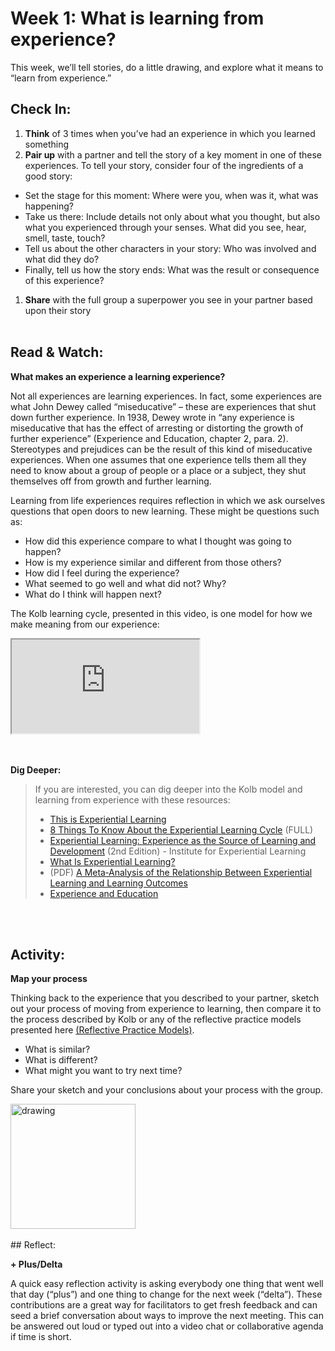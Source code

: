 
  
# Week 1:  What is learning from experience? 

This week, we’ll tell stories, do a little drawing, and explore what it means to “learn from experience.”
<br> 
## Check In:
1. **Think** of 3 times when you’ve had an experience in which you learned something
1. **Pair up** with a partner and tell the story of a key moment in one of these experiences. To tell your story, consider four of the ingredients of a good story:
* Set the stage for this moment: Where were you, when was it, what was happening?
* Take us there: Include details not only about what you thought, but also what you experienced through your senses. What did you see, hear, smell, taste, touch?
* Tell us about the other characters in your story: Who was involved and what did they do?
* Finally, tell us how the story ends: What was the result or consequence of this experience? 
1. **Share** with the full group a superpower you see in your partner based upon their story 
<br> <br> 

## Read & Watch:

**What makes an experience a learning experience?**

Not all experiences are learning experiences. In fact, some experiences are what John Dewey called “miseducative” – these are experiences that shut down further experience. In 1938, Dewey wrote in “any experience is miseducative that has the effect of arresting or distorting the growth of further experience” (Experience and Education, chapter 2, para. 2). Stereotypes and prejudices can be the result of this kind of miseducative experiences. When one assumes that one experience tells them all they need to know about a group of people or a place or a subject, they shut themselves off from growth and further learning. 

Learning from life experiences requires reflection in which we ask ourselves questions that open doors to new learning. These might be questions such as: 
* How did this experience compare to what I thought was going to happen? 
* How is my experience similar and different from those others? 
* How did I feel during the experience?
* What seemed to go well and what did not? Why?
* What do I think will happen next? 

The Kolb learning cycle, presented in this video, is one model for how we make meaning from our experience: 

<div class="embed-responsive embed-responsive-16by9">
  <iframe class="embed-responsive-item" src="https://www.youtube.com/embed/ObQ2DheGOKA" allowfullscreen></iframe>
</div>

<br> <br> 
**Dig Deeper:**

> If you are interested, you can dig deeper into the Kolb model and learning from experience with these resources: 
> * [This is Experiential Learning](https://youtu.be/0TeaFPSQsMY)  
> * [8 Things To Know About the Experiential Learning Cycle](https://youtu.be/v74nRbWSNqk) (FULL)
> * [Experiential Learning: Experience as the Source of Learning and Development](https://experientiallearninginstitute.org/book/experiential-learning-experience-as-the-source-of-learning-and-development-2nd-edition/) (2nd Edition) - Institute for Experiential Learning 
> * [What Is Experiential Learning?](https://experientiallearninginstitute.org/resources/what-is-experiential-learning/)
> * (PDF) [A Meta‐Analysis of the Relationship Between Experiential Learning and Learning Outcomes](https://www.researchgate.net/profile/Nathan-Heller/publication/334741704_A_Meta-Analysis_of_the_Relationship_Between_Experiential_Learning_and_Learning_Outcomes/links/5fd81da692851c13fe8926f9/A-Meta-Analysis-of-the-Relationship-Between-Experiential-Learning-and-Learning-Outcomes.pdf)
> * [Experience and Education](https://archive.org/stream/ExperienceAndEducation-JohnDewey/dewey-edu-experience_djvu.txt)

<br> <br> 
## Activity:

**Map your process**

Thinking back to the experience that you described to your partner, sketch out your process of moving from experience to learning, then compare it to the process described by Kolb or any of the reflective practice models presented here [(Reflective Practice Models)](https://www.ucd.ie/teaching/t4media/reflective_practice_models.pdf).

* What is similar? 
* What is different? 
* What might you want to try next time? 

Share your sketch and your conclusions about your process with the group.

<img src="https://cdn.pixabay.com/photo/2020/04/18/17/25/pencil-5060133_960_720.png" alt="drawing" width="200"/>
<br> <br> 
## Reflect:

**+ Plus/Delta**

A quick easy reflection activity is asking everybody one thing that went well that day (“plus”) and one thing to change for the next week (“delta”). These contributions are a great way for facilitators to get fresh feedback and can seed a brief conversation about ways to improve the next meeting. This can be answered out loud or typed out into a video chat or collaborative agenda if time is short.
